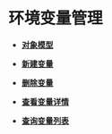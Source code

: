 # 环境变量管理<a name="ZH-CN_TOPIC_0000001081976113"></a>

-   **[对象模型](EnvironmentVariableManagement-ObjectModel-5.md)**  

-   **[新建变量](CreatingEnvironmentVariable.md)**  

-   **[删除变量](DeletingEnvironmentVariable.md)**  

-   **[查看变量详情](QueryingEnvironmentVariableDetails.md)**  

-   **[查询变量列表](QueryingEnvironmentVariableList.md)**  


